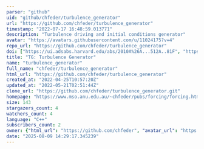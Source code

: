 ```yaml
---
parser: "github"
uid: "github/chfeder/turbulence_generator"
url: "https://github.com/chfeder/turbulence_generator"
timestamp: "2022-07-17 16:48:59.013771"
description: "Turbulence driving and initial conditions generator"
avatar: "https://avatars.githubusercontent.com/u/11024175?v=4"
repo_url: "https://github.com/chfeder/turbulence_generator"
doi: ["https://ui.adsabs.harvard.edu/abs/2010A%26A...512A..81F", "https://ui.adsabs.harvard.edu/abs/2022ascl.soft04001F/abstract"]
title: "TG: Turbulence Generator"
name: "turbulence_generator"
full_name: "chfeder/turbulence_generator"
html_url: "https://github.com/chfeder/turbulence_generator"
created_at: "2022-04-25T10:57:20Z"
updated_at: "2022-05-21T02:51:44Z"
clone_url: "https://github.com/chfeder/turbulence_generator.git"
homepage: "https://www.mso.anu.edu.au/~chfeder/pubs/forcing/forcing.html"
size: 143
stargazers_count: 4
watchers_count: 4
language: "C++"
subscribers_count: 2
owner: {"html_url": "https://github.com/chfeder", "avatar_url": "https://avatars.githubusercontent.com/u/11024175?v=4", "login": "chfeder", "type": "User"}
date: "2025-08-09 14:29:17.345239"
---
```

